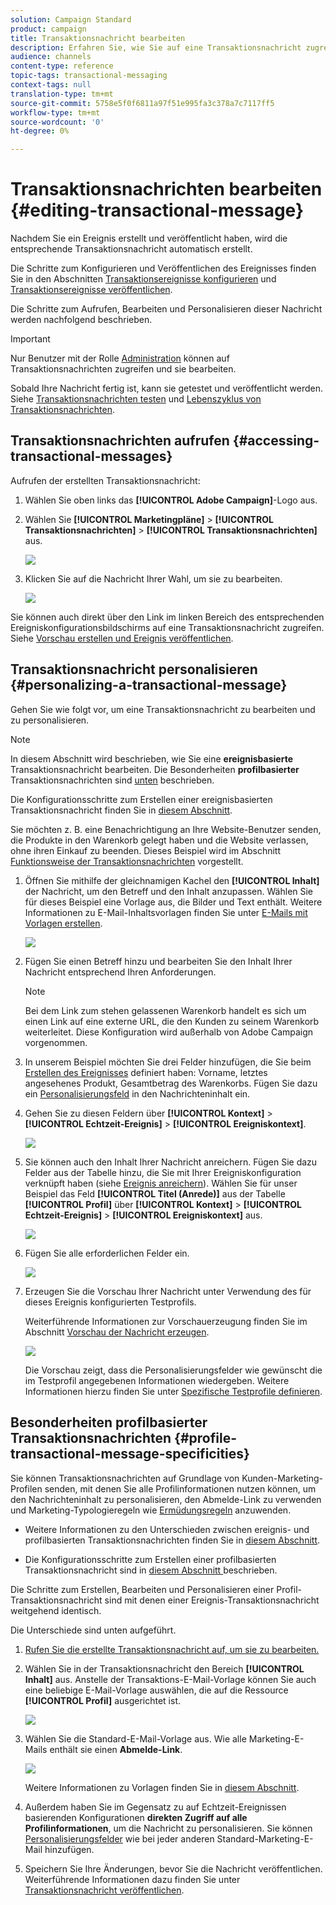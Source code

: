 ```yaml
---
solution: Campaign Standard
product: campaign
title: Transaktionsnachricht bearbeiten
description: Erfahren Sie, wie Sie auf eine Transaktionsnachricht zugreifen, sie bearbeiten und personalisieren.
audience: channels
content-type: reference
topic-tags: transactional-messaging
context-tags: null
translation-type: tm+mt
source-git-commit: 5758e5f0f6811a97f51e995fa3c378a7c7117ff5
workflow-type: tm+mt
source-wordcount: '0'
ht-degree: 0%

---
```



# Transaktionsnachrichten bearbeiten {#editing-transactional-message}

Nachdem Sie ein Ereignis<!--(the cart abandonment example as explained in [this section](../../channels/using/getting-started-with-transactional-msg.md#transactional-messaging-operating-principle))--> erstellt und veröffentlicht haben, wird die entsprechende Transaktionsnachricht automatisch erstellt.

Die Schritte zum Konfigurieren und Veröffentlichen des Ereignisses finden Sie in den Abschnitten [Transaktionsereignisse konfigurieren](../../channels/using/configuring-transactional-event.md) und [Transaktionsereignisse veröffentlichen](../../channels/using/publishing-transactional-event.md).

Die Schritte zum Aufrufen, Bearbeiten und Personalisieren dieser Nachricht werden nachfolgend beschrieben.

>[!IMPORTANT]
>
>Nur Benutzer mit der Rolle [Administration](../../administration/using/users-management.md#functional-administrators) können auf Transaktionsnachrichten zugreifen und sie bearbeiten.

Sobald Ihre Nachricht fertig ist, kann sie getestet und veröffentlicht werden. Siehe [Transaktionsnachrichten testen](../../channels/using/testing-transactional-message.md) und [Lebenszyklus von Transaktionsnachrichten](../../channels/using/publishing-transactional-message.md).

## Transaktionsnachrichten aufrufen {#accessing-transactional-messages}

Aufrufen der erstellten Transaktionsnachricht:

1. Wählen Sie oben links das **[!UICONTROL Adobe Campaign]**-Logo aus.
1. Wählen Sie **[!UICONTROL Marketingpläne]** > **[!UICONTROL Transaktionsnachrichten]** > **[!UICONTROL Transaktionsnachrichten]** aus.

   ![](assets/message-center_4.png)

1. Klicken Sie auf die Nachricht Ihrer Wahl, um sie zu bearbeiten.

   ![](assets/message-center_message-board.png)

Sie können auch direkt über den Link im linken Bereich des entsprechenden Ereigniskonfigurationsbildschirms auf eine Transaktionsnachricht zugreifen. Siehe [Vorschau erstellen und Ereignis veröffentlichen](../../channels/using/publishing-transactional-event.md#previewing-and-publishing-the-event).

## Transaktionsnachricht personalisieren             {#personalizing-a-transactional-message}

Gehen Sie wie folgt vor, um eine Transaktionsnachricht zu bearbeiten und zu personalisieren.

>[!NOTE]
>
>In diesem Abschnitt wird beschrieben, wie Sie eine **ereignisbasierte** Transaktionsnachricht bearbeiten. Die Besonderheiten **profilbasierter** Transaktionsnachrichten sind [unten](#profile-transactional-message-specificities) beschrieben.
>
>Die Konfigurationsschritte zum Erstellen einer ereignisbasierten Transaktionsnachricht finden Sie in [diesem Abschnitt](../../channels/using/configuring-transactional-event.md#event-based-transactional-messages).

Sie möchten z. B. eine Benachrichtigung an Ihre Website-Benutzer senden, die Produkte in den Warenkorb gelegt haben und die Website verlassen, ohne ihren Einkauf zu beenden. Dieses Beispiel wird im Abschnitt [Funktionsweise der Transaktionsnachrichten](../../channels/using/getting-started-with-transactional-msg.md#transactional-messaging-operating-principle) vorgestellt.

1. Öffnen Sie mithilfe der gleichnamigen Kachel den **[!UICONTROL Inhalt]** der Nachricht, um den Betreff und den Inhalt anzupassen. Wählen Sie für dieses Beispiel eine Vorlage aus, die Bilder und Text enthält. Weitere Informationen zu E-Mail-Inhaltsvorlagen finden Sie unter [E-Mails mit Vorlagen erstellen](../../designing/using/using-reusable-content.md#designing-templates).

   ![](assets/message-center_6.png)

1. Fügen Sie einen Betreff hinzu und bearbeiten Sie den Inhalt Ihrer Nachricht entsprechend Ihren Anforderungen.

   >[!NOTE]
   >
   >Bei dem Link zum stehen gelassenen Warenkorb handelt es sich um einen Link auf eine externe URL, die den Kunden zu seinem Warenkorb weiterleitet. Diese Konfiguration wird außerhalb von Adobe Campaign vorgenommen.

1. In unserem Beispiel möchten Sie drei Felder hinzufügen, die Sie beim [Erstellen des Ereignisses](../../channels/using/configuring-transactional-event.md) definiert haben: Vorname, letztes angesehenes Produkt, Gesamtbetrag des Warenkorbs. Fügen Sie dazu ein [Personalisierungsfeld](../../designing/using/personalization.md#inserting-a-personalization-field) in den Nachrichteninhalt ein.

1. Gehen Sie zu diesen Feldern über **[!UICONTROL Kontext]** > **[!UICONTROL Echtzeit-Ereignis]** > **[!UICONTROL Ereigniskontext]**.

   ![](assets/message-center_7.png)

1. Sie können auch den Inhalt Ihrer Nachricht anreichern. Fügen Sie dazu Felder aus der Tabelle hinzu, die Sie mit Ihrer Ereigniskonfiguration verknüpft haben (siehe [Ereignis anreichern](../../channels/using/configuring-transactional-event.md#enriching-the-transactional-message-content)). Wählen Sie für unser Beispiel das Feld **[!UICONTROL Titel (Anrede)]** aus der Tabelle **[!UICONTROL Profil]** über **[!UICONTROL Kontext]** > **[!UICONTROL Echtzeit-Ereignis]** > **[!UICONTROL Ereigniskontext]** aus.

   ![](assets/message-center_7-enrichment.png)

1. Fügen Sie alle erforderlichen Felder ein.

   ![](assets/message-center_8.png)

1. Erzeugen Sie die Vorschau Ihrer Nachricht unter Verwendung des für dieses Ereignis konfigurierten Testprofils.

   Weiterführende Informationen zur Vorschauerzeugung finden Sie im Abschnitt [Vorschau der Nachricht erzeugen](../../sending/using/previewing-messages.md).

   ![](assets/message-center_9.png)

   Die Vorschau zeigt, dass die Personalisierungsfelder wie gewünscht die im Testprofil angegebenen Informationen wiedergeben. Weitere Informationen hierzu finden Sie unter [Spezifische Testprofile definieren](../../channels/using/testing-transactional-message.md#defining-specific-test-profile).

<!--## Using product listings in a transactional message {#using-product-listings-in-a-transactional-message}

When editing the content of a transactional email, you can create product listings referencing one or more data collections. For example, in a cart abandonment email, you can include a list of all products that were in the users' carts when they left your website, with an image, the price, and a link to each product.

>[!IMPORTANT]
>
>Product listings are only available for the email channel, when editing transactional email content through the [Email Designer](../../designing/using/designing-content-in-adobe-campaign.md#email-designer-interface) interface.

To add a list of abandoned products in a transactional message, follow the steps below.

You can also watch [this set of videos](https://experienceleague.adobe.com/docs/campaign-standard-learn/tutorials/designing-content/product-listings-in-transactional-email.html?lang=en#configure-product-listings-in-transactional-emails) explaining the steps that are required to configure product listings in a transactional email.

>[!NOTE]
>
>Adobe Campaign does not support nested product listings, meaning that you cannot include a product listing inside another one.

### Defining a product listing {#defining-a-product-listing}

Before being able to use a product listing in a transactional message, you need to define at the event level the list of products and the fields for each product of the list you want to display. For more on this, see [Defining data collections](../../channels/using/configuring-transactional-event.md#defining-data-collections).

1. In the transactional message, click the **[!UICONTROL Content]** block to modify the email content.
1. Drag and drop a structure component to the workspace. For more on this, see [Defining the email structure](../../designing/using/designing-from-scratch.md#defining-the-email-structure).

   For example, select a one-column structure component and add a text component, an image component and a button component. For more on this, see [Using content components](../../designing/using/designing-from-scratch.md#about-content-components).

1. Select the structure component you just created and click the **[!UICONTROL Enable product listing]** icon from the contextual toolbar.

   ![](assets/message-center_loop_create.png)

   The structure component is highlighted with an orange frame and the **[!UICONTROL Product listing]** settings are displayed in the left palette.

   ![](assets/message-center_loop_palette.png)

1. Select how the elements of the collection will be displayed:

    * **[!UICONTROL Row]**: horizontally, meaning each element on one row under the other.
    * **[!UICONTROL Column]**: vertically, meaning each element next to the other on the same row.

   >[!NOTE]
   >
   >The **[!UICONTROL Column]** option is only available when using a multicolumn structure component ( **[!UICONTROL 2:2 column]**, **[!UICONTROL 3:3 column]** and **[!UICONTROL 4:4 column]** ). When editing the product listing, only fill in the first column: the other columns will not be taken into account. For more on selecting structure components, see [Defining the email structure](../../designing/using/designing-from-scratch.md#defining-the-email-structure).

1. Select the data collection you created when configuring the event related to the transactional message. You can find it under the **[!UICONTROL Context]** > **[!UICONTROL Real-time event]** > **[!UICONTROL Event context]** node.

   ![](assets/message-center_loop_selection.png)

   For more on configuring the event, see [Defining data collections](../../channels/using/configuring-transactional-event.md#defining-data-collections).

1. Use the **[!UICONTROL First item]** drop-down list to select which element will start the list displayed in the email.

   For example, if you select 2, the first item of the collection will not be displayed in the email. The product listing will start on the second item.

1. Select the maximum number of items to display in the list.

   >[!NOTE]
   >
   >If you want the elements of your list to be displayed vertically ( **[!UICONTROL Column]** ), the maximum number of items is limited according to the selected structure component (2, 3 or 4 columns). For more on selecting structure components, see [Editing the email structure](../../designing/using/designing-from-scratch.md#defining-the-email-structure).

### Populating the product listing {#populating-the-product-listing}

To display a list of products coming from the event linked to the transactional email, follow the steps below.

For more on creating a collection and related fields when configuring the event, see [Defining data collections](../../channels/using/configuring-transactional-event.md#defining-data-collections).

1. Select the image component you inserted, select **[!UICONTROL Enable personalization]** and click the pencil in the Settings pane.

   ![](assets/message-center_loop_image.png)

1. Select **[!UICONTROL Add personalization field]** in the **[!UICONTROL Image source URL]** window that opens.

   From the **[!UICONTROL Context]** > **[!UICONTROL Real-time event]** > **[!UICONTROL Event context]** node, open the node corresponding to the collection that you created (here **[!UICONTROL Product list]** ) and select the image field that you defined (here **[!UICONTROL Product image]** ). Click **[!UICONTROL Save]**.

   ![](assets/message-center_loop_product-image.png)

   The personalization field that you selected is now displayed in the Settings pane.

1. At the desired position, select **[!UICONTROL Insert personalization field]** from the contextual toolbar.

   ![](assets/message-center_loop_product.png)

1. From the **[!UICONTROL Context]** > **[!UICONTROL Real-time event]** > **[!UICONTROL Event context]** node, open the node corresponding to the collection that you created (here **[!UICONTROL Product list]** ) and select the field that you created (here **[!UICONTROL Product name]** ). Click **[!UICONTROL Confirm]**.

   ![](assets/message-center_loop_product_node.png)

   The personalization field that you selected is now displayed at the desired position in the email content.

1. Proceed similarly to insert the price.
1. Select some text and select **[!UICONTROL Insert link]** from the contextual toolbar.

   ![](assets/message-center_loop_link_insert.png)

1. Select **[!UICONTROL Add personalization field]** in the **[!UICONTROL Insert link]** window that opens.

   From the **[!UICONTROL Context]** > **[!UICONTROL Real-time event]** > **[!UICONTROL Event context]** node, open the node corresponding to the collection that you created (here **[!UICONTROL Product list]** ) and select the URL field that you created (here **[!UICONTROL Product URL]** ). Click **[!UICONTROL Save]**.

   >[!IMPORTANT]
   >
   >For security reasons, make sure you insert the personalization field inside a link starting with a proper static domain name.

   ![](assets/message-center_loop_link_select.png)

   The personalization field that you selected is now displayed in the Settings pane.

1. Select the structure component on which the product listing is applied and select **[!UICONTROL Show fallback]** to define a default content.

   ![](assets/message-center_loop_fallback_show.png)

1. Drag one or more content components and edit them as needed.

   ![](assets/message-center_loop_fallback.png)

   The fallback content will be displayed if the collection is empty when the event is triggered, for example if a customer has nothing in his cart.

1. From the Settings pane, edit the styles for the product listing. For more on this, see [Managing email styles](../../designing/using/styles.md).
1. Preview the email using a test profile linked to the relevant transactional event and for which you defined collection data. For example, add the following information in the **[!UICONTROL Event data]** section for the test profile you want to use:

   ![](assets/message-center_loop_test-profile_payload.png)

   For more on defining a test profile in a transactional message, see [this section](../../channels/using/testing-transactional-message.md#defining-specific-test-profile).-->

## Besonderheiten profilbasierter Transaktionsnachrichten {#profile-transactional-message-specificities}

Sie können Transaktionsnachrichten auf Grundlage von Kunden-Marketing-Profilen senden, mit denen Sie alle Profilinformationen nutzen können, um den Nachrichteninhalt zu personalisieren, den Abmelde-Link zu verwenden und Marketing-Typologieregeln wie [Ermüdungsregeln](../../sending/using/fatigue-rules.md) anzuwenden.

* Weitere Informationen zu den Unterschieden zwischen ereignis- und profilbasierten Transaktionsnachrichten finden Sie in [diesem Abschnitt](../../channels/using/getting-started-with-transactional-msg.md#transactional-message-types).

* Die Konfigurationsschritte zum Erstellen einer profilbasierten Transaktionsnachricht sind in [diesem Abschnitt ](../../channels/using/configuring-transactional-event.md#profile-based-transactional-messages) beschrieben.

Die Schritte zum Erstellen, Bearbeiten und Personalisieren einer Profil-Transaktionsnachricht sind mit denen einer Ereignis-Transaktionsnachricht weitgehend identisch.

Die Unterschiede sind unten aufgeführt.

1. [Rufen Sie die erstellte Transaktionsnachricht auf, um sie zu bearbeiten.](#accessing-transactional-messages)
1. Wählen Sie in der Transaktionsnachricht den Bereich **[!UICONTROL Inhalt]** aus. Anstelle der Transaktions-E-Mail-Vorlage können Sie auch eine beliebige E-Mail-Vorlage auswählen, die auf die Ressource **[!UICONTROL Profil]** ausgerichtet ist.

   ![](assets/message-center_marketing_templates.png)

1. Wählen Sie die Standard-E-Mail-Vorlage aus. Wie alle Marketing-E-Mails enthält sie einen **Abmelde-Link**.

   ![](assets/message-center_marketing_perso_unsubscription.png)

   Weitere Informationen zu Vorlagen finden Sie in [diesem Abschnitt](../../designing/using/using-reusable-content.md#content-templates).

1. Außerdem haben Sie im Gegensatz zu auf Echtzeit-Ereignissen basierenden Konfigurationen **direkten Zugriff auf alle Profilinformationen**, um die Nachricht zu personalisieren. Sie können [Personalisierungsfelder](../../designing/using/personalization.md#inserting-a-personalization-field) wie bei jeder anderen Standard-Marketing-E-Mail hinzufügen.

1. Speichern Sie Ihre Änderungen, bevor Sie die Nachricht veröffentlichen. Weiterführende Informationen dazu finden Sie unter [Transaktionsnachricht veröffentlichen](../../channels/using/publishing-transactional-message.md#publishing-a-transactional-message).

<!--### Monitoring a profile transactional message delivery {#monitoring-a-profile-transactional-message-delivery}

Once the message is published and your site integration is done, you can monitor the delivery.

1. To view the message delivery log, click the icon at the bottom right of the **[!UICONTROL Deployment]** block.

1. Click the **[!UICONTROL Execution list]** tab.

   ![](assets/message-center_execution_tab.png)

1. Select the latest execution delivery.

   An **execution delivery** is a non-actionable and non-functional technical message created once a month for each transactional message, and each time a transactional message is edited and published again

1. Select the **[!UICONTROL Sending logs]** tab. In the **[!UICONTROL Status]** column, **[!UICONTROL Sent]** indicates that a profile has opted in.

   ![](assets/message-center_marketing_sending_logs.png)

1. Select the **[!UICONTROL Exclusions logs]** tab to view recipients who have been excluded from the message target, such as addresses on denylist.

   ![](assets/message-center_marketing_exclusion_logs.png)

>[!NOTE]
>
>For more information on accessing and using the logs, see [Monitoring a delivery](../../sending/using/monitoring-a-delivery.md).

For any profile that has opted out, the **[!UICONTROL Address on denylist]** typology rule excluded the corresponding recipient.

This rule is part of a specific typology that applies to all transactional messages based on the **[!UICONTROL Profile]** table.

![](assets/message-center_marketing_typology.png)

**Related topics**:

* [Integrate the event triggering](../../channels/using/getting-started-with-transactional-msg.md#integrate-event-trigger)
* [About typologies and typology rules](../../sending/using/about-typology-rules.md)-->
